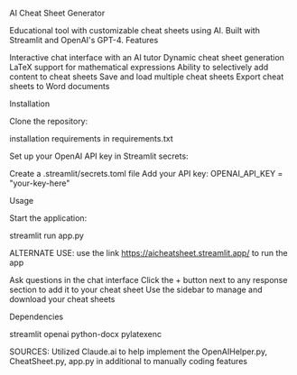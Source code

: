 AI Cheat Sheet Generator

Educational tool with customizable cheat sheets using AI. Built with Streamlit and OpenAI's GPT-4.
Features

Interactive chat interface with an AI tutor
Dynamic cheat sheet generation
LaTeX support for mathematical expressions
Ability to selectively add content to cheat sheets
Save and load multiple cheat sheets
Export cheat sheets to Word documents

Installation

Clone the repository:

installation requirements in requirements.txt

Set up your OpenAI API key in Streamlit secrets:


Create a .streamlit/secrets.toml file
Add your API key: OPENAI_API_KEY = "your-key-here"

Usage

Start the application:

streamlit run app.py

ALTERNATE USE: use the link https://aicheatsheet.streamlit.app/ to run the app

Ask questions in the chat interface
Click the + button next to any response section to add it to your cheat sheet
Use the sidebar to manage and download your cheat sheets

Dependencies

streamlit
openai
python-docx
pylatexenc

SOURCES: Utilized Claude.ai to help implement the OpenAIHelper.py, CheatSheet.py, app.py in additional to manually coding features
